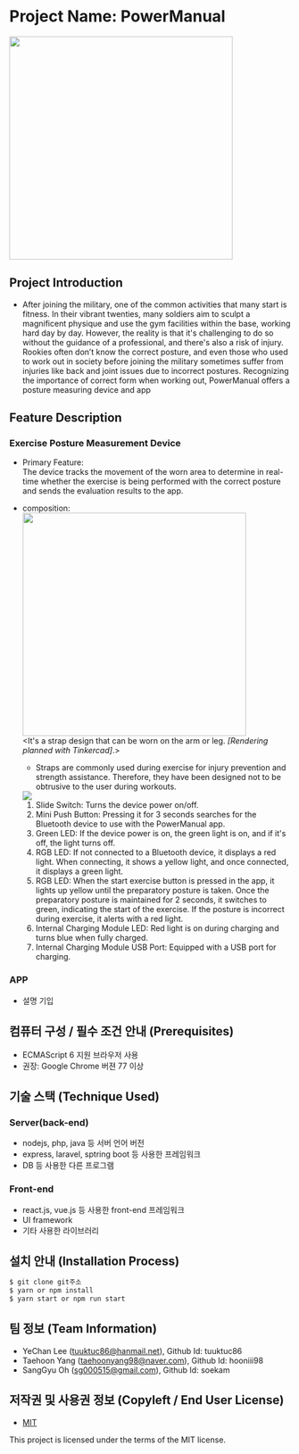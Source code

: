 

# Project Name: PowerManual
<img src="https://github.com/osamhack2021/APP_IoT_PowerManual_PowerManual/blob/main/Images/logo.png?raw=true" width="400" height="400"/>  

## Project Introduction
 - After joining the military, one of the common activities that many start is fitness. In their vibrant twenties, many soldiers aim to sculpt a magnificent physique and use the gym facilities within the base, working hard day by day. However, the reality is that it's challenging to do so without the guidance of a professional, and there's also a risk of injury. Rookies often don’t know the correct posture, and even those who used to work out in society before joining the military sometimes suffer from injuries like back and joint issues due to incorrect postures. Recognizing the importance of correct form when working out, PowerManual offers a posture measuring device and app


## Feature Description
### Exercise Posture Measurement Device
 - Primary Feature:  
        The device tracks the movement of the worn area to determine in real-time whether the exercise is being performed with the correct posture and sends the evaluation results to the app.

 - composition:  
       <img src="http://img2.tmon.kr/cdn3/deals/2021/03/24/5608094054/front_0face_ir3dm.jpg" width="400" height="400"/>  
       <It's a strap design that can be worn on the arm or leg. *[Rendering planned with Tinkercad]*.>  
   - Straps are commonly used during exercise for injury prevention and strength assistance. Therefore, they have been designed not to be obtrusive to the user during workouts.

   <img src="https://github.com/osamhack2021/APP_IoT_PowerManual_PowerManual/blob/main/Images/PowermanualDevice.png?raw=true"/>

   1. Slide Switch: Turns the device power on/off.  
   2. Mini Push Button: Pressing it for 3 seconds searches for the Bluetooth device to use with the PowerManual app.
   3. Green LED: If the device power is on, the green light is on, and if it's off, the light turns off.
   4. RGB LED: If not connected to a Bluetooth device, it displays a red light. When connecting, it shows a yellow light, and once connected, it displays a green light.  
   5. RGB LED: When the start exercise button is pressed in the app, it lights up yellow until the preparatory posture is taken. Once the preparatory posture is maintained for 2 seconds, it switches to green, indicating the start of the exercise. If the posture is incorrect during exercise, it alerts with a red light. 
   6. Internal Charging Module LED: Red light is on during charging and turns blue when fully charged.
   7. Internal Charging Module USB Port: Equipped with a USB port for charging.
   

### APP
 - 설명 기입 

## 컴퓨터 구성 / 필수 조건 안내 (Prerequisites)
* ECMAScript 6 지원 브라우저 사용
* 권장: Google Chrome 버젼 77 이상

## 기술 스택 (Technique Used) 
### Server(back-end)
 -  nodejs, php, java 등 서버 언어 버전 
 - express, laravel, sptring boot 등 사용한 프레임워크 
 - DB 등 사용한 다른 프로그램 
 
### Front-end
 -  react.js, vue.js 등 사용한 front-end 프레임워크 
 -  UI framework
 - 기타 사용한 라이브러리

## 설치 안내 (Installation Process)
```bash
$ git clone git주소
$ yarn or npm install
$ yarn start or npm run start
```

## 팀 정보 (Team Information)
- YeChan Lee (tuuktuc86@hanmail.net), Github Id: tuuktuc86
- Taehoon Yang (taehoonyang98@naver.com), Github Id: hooniii98
- SangGyu Oh (sg000515@gmail.com), Github Id: soekam

## 저작권 및 사용권 정보 (Copyleft / End User License)
 * [MIT](https://github.com/osam2020-WEB/Sample-ProjectName-TeamName/blob/master/license.md)

This project is licensed under the terms of the MIT license.


